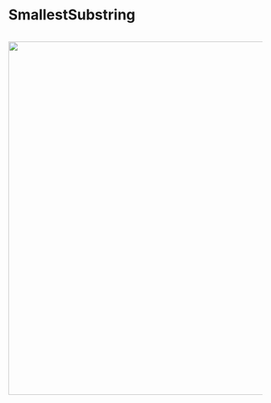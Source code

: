 # SmallestSubstring
<br>

<img src="https://user-images.githubusercontent.com/36462985/222254418-ab8dc44d-d762-46b2-acce-97ca25567011.png" align="right" width="700">

